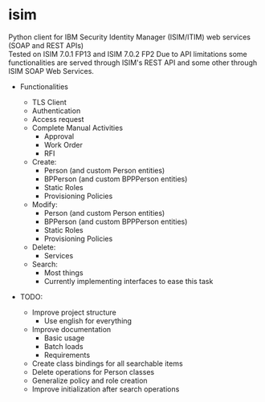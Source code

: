 # isim
Python client for IBM Security Identity Manager (ISIM/ITIM) web services (SOAP and REST APIs) <br>
Tested on ISIM 7.0.1 FP13 and ISIM 7.0.2 FP2
Due to API limitations some functionalities are served through ISIM's REST API and some other through ISIM SOAP Web Services. <br>

- Functionalities
    - TLS Client
    - Authentication
    - Access request
    - Complete Manual Activities
        - Approval
        - Work Order
        - RFI
    - Create:
        - Person (and custom Person entities)
        - BPPerson (and custom BPPPerson entities)
        - Static Roles
        - Provisioning Policies
    - Modify:
        - Person (and custom Person entities)
        - BPPerson (and custom BPPPerson entities)
        - Static Roles
        - Provisioning Policies
    - Delete:
        - Services
    - Search: 
        - Most things
        - Currently implementing interfaces to ease this task


- TODO:
    - Improve project structure
        - Use english for everything
    - Improve documentation
        - Basic usage
        - Batch loads
        - Requirements
    - Create class bindings for all searchable items
    - Delete operations for Person classes
    - Generalize policy and role creation
    - Improve initialization after search operations

